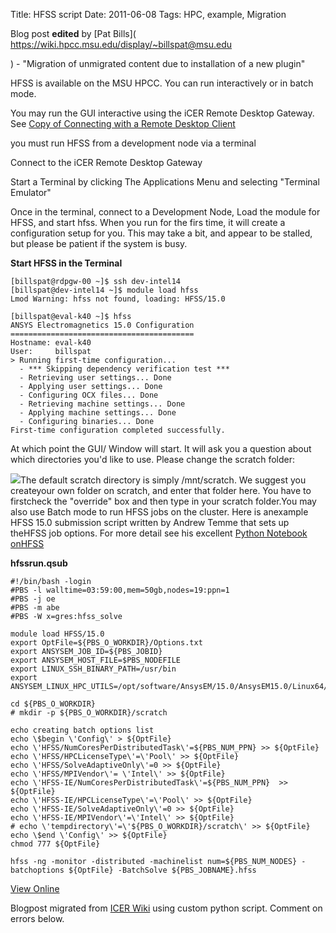 Title: HFSS script
Date: 2011-06-08
Tags: HPC, example, Migration

Blog post **edited** by [Pat Bills](
https://wiki.hpcc.msu.edu/display/~billspat@msu.edu

) \- "Migration of unmigrated content due to installation of a new plugin"

HFSS is available on the MSU HPCC. You can run interactively or in batch mode.

You may run the GUI interactive using the iCER Remote Desktop Gateway. See
[Copy of Connecting with a Remote Desktop
Client](https://wiki.hpcc.msu.edu/pages/[viewpage.action](./images/viewpage.action)?pageId=1343579)

you must run HFSS from a development node via a terminal

Connect to the iCER Remote Desktop Gateway

Start a Terminal by clicking The Applications Menu and selecting "Terminal
Emulator"

Once in the terminal, connect to a Development Node, Load the module for HFSS,
and start hfss. When you run for the firs time, it will create a configuration
setup for you. This may take a bit, and appear to be stalled, but please be
patient if the system is busy.

**Start HFSS in the Terminal**



    [billspat@rdpgw-00 ~]$ ssh dev-intel14
    [billspat@dev-intel14 ~]$ module load hfss
    Lmod Warning: hfss not found, loading: HFSS/15.0

    [billspat@eval-k40 ~]$ hfss
    ANSYS Electromagnetics 15.0 Configuration
    =========================================
    Hostname: eval-k40
    User:     billspat
    > Running first-time configuration...
      - *** Skipping dependency verification test ***
      - Retrieving user settings... Done
      - Applying user settings... Done
      - Configuring OCX files... Done
      - Retrieving machine settings... Done
      - Applying machine settings... Done
      - Configuring binaries... Done
    First-time configuration completed successfully.

At which point the GUI/ Window will start. It will ask you a question about
which directories you'd like to use. Please change the scratch folder:

![](https://wiki.hpcc.msu.edu/download/attachments/5411556/[hfss-folderchoice.png](./images/hfss-folderchoice.png)?version=1&modificationDate=1441138478000&api=v2)The default scratch directory is simply /mnt/scratch. We suggest you createyour own folder on scratch, and enter that folder here. You have to firstcheck the "override" box and then type in your scratch folder.You may also use Batch mode to run HFSS jobs on the cluster. Here is anexample HFSS 15.0 submission script written by Andrew Temme that sets up theHFSS job options. For more detail see his excellent [Python Notebook onHFSS](http://nbviewer.ipython.org/urls/bitbucket.org/temmeand/example-ipython-notebooks/raw/master/MSU-supercomputer-HFSS-and-IPython.ipynb)

**hfssrun.qsub**



    #!/bin/bash -login
    #PBS -l walltime=03:59:00,mem=50gb,nodes=19:ppn=1
    #PBS -j oe
    #PBS -m abe
    #PBS -W x=gres:hfss_solve

    module load HFSS/15.0
    export OptFile=${PBS_O_WORKDIR}/Options.txt
    export ANSYSEM_JOB_ID=${PBS_JOBID}
    export ANSYSEM_HOST_FILE=$PBS_NODEFILE
    export LINUX_SSH_BINARY_PATH=/usr/bin
    export ANSYSEM_LINUX_HPC_UTILS=/opt/software/AnsysEM/15.0/AnsysEM15.0/Linux64/schedulers/utils

    cd ${PBS_O_WORKDIR}
    # mkdir -p ${PBS_O_WORKDIR}/scratch

    echo creating batch options list
    echo \$begin \'Config\' > ${OptFile}
    echo \'HFSS/NumCoresPerDistributedTask\'=${PBS_NUM_PPN} >> ${OptFile}
    echo \'HFSS/HPCLicenseType\'=\'Pool\' >> ${OptFile}
    echo \'HFSS/SolveAdaptiveOnly\'=0 >> ${OptFile}
    echo \'HFSS/MPIVendor\'= \'Intel\' >> ${OptFile}
    echo \'HFSS-IE/NumCoresPerDistributedTask\'=${PBS_NUM_PPN}  >> ${OptFile}
    echo \'HFSS-IE/HPCLicenseType\'=\'Pool\' >> ${OptFile}
    echo \'HFSS-IE/SolveAdaptiveOnly\'=0 >> ${OptFile}
    echo \'HFSS-IE/MPIVendor\'=\'Intel\' >> ${OptFile}
    # echo \'tempdirectory\'=\'${PBS_O_WORKDIR}/scratch\' >> ${OptFile}
    echo \$end \'Config\' >> ${OptFile}
    chmod 777 ${OptFile}

    hfss -ng -monitor -distributed -machinelist num=${PBS_NUM_NODES} -batchoptions ${OptFile} -BatchSolve ${PBS_JOBNAME}.hfss

[View
Online](https://wiki.hpcc.msu.edu/display/~colbrydi@msu.edu/2011/06/08/HFSS+script)

Blogpost migrated from [ICER Wiki](https://wiki.hpcc.msu.edu/display/~colbrydi@msu.edu/2011/06/08/HFSS+script) using custom python script. Comment on errors below.
